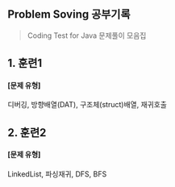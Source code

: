 ## Problem Soving 공부기록
> Coding Test for Java 문제풀이 모음집

## 1. 훈련1
<h4>[문제 유형]</h4>
디버깅, 방향배열(DAT), 구조체(struct)배열, 재귀호출


## 2. 훈련2
<h4>[문제 유형]</h4>
LinkedList, 파싱재귀, DFS, BFS

